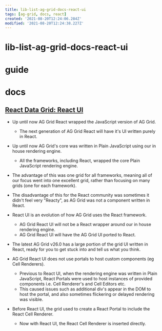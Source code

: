 ```yaml
---
title: lib-list-ag-grid-docs-react-ui
tags: [ag-grid, docs, react]
created: '2021-08-20T12:24:06.284Z'
modified: '2021-08-20T12:24:38.227Z'
---
```


# lib-list-ag-grid-docs-react-ui

# guide

# docs

## [React Data Grid: React UI](https://www.ag-grid.com/react-data-grid/reactui/)

- Up until now AG Grid React wrapped the JavaScript version of AG Grid. 
  - The next generation of AG Grid React will have it's UI written purely in React. 
- Up until now AG Grid's core was written in Plain JavaScript using our in house rendering engine. 
  - All the frameworks, including React, wrapped the core Plain JavaScript rendering engine.
- The advantage of this was one grid for all frameworks, meaning all of our focus went into one excellent grid, rather than focusing on many grids (one for each framework).
- The disadvantage of this for the React community was sometimes it didn't feel very "Reacty", as AG Grid was not a component written in React.
- React UI is an evolution of how AG Grid uses the React framework. 
  - AG Grid React UI will not be a React wrapper around our in house rendering engine. 
  - AG Grid React UI will have the AG Grid UI ported to React.
- The latest AG Grid v26.0 has a large portion of the grid UI written in React, ready for you to get stuck into and tell us what you think.

- AG Grid React UI does not use portals to host custom components (eg Cell Renderers).
  - Previous to React UI, when the rendering engine was written in Plain JavaScript, React Portals were used to host instances of provided components i.e. Cell Renderer's and Cell Editors etc. 
  - This caused issues such as additional div's appear in the DOM to host the portal, and also sometimes flickering or delayed rendering was visible.
- Before React UI, the grid used to create a React Portal to include the React Cell Renderer. 
  - Now with React UI, the React Cell Renderer is inserted directly.
